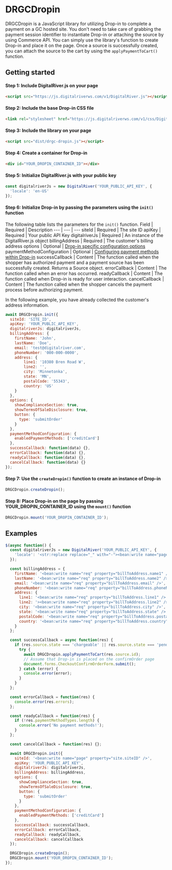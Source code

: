 # DRGCDropin
DRGCDropin is a JavaScript library for utilizing Drop-in to complete a payment on a GC hosted site. You don't need to take care of grabbing the payment session identifier to instantiate Drop-in or attaching the source by using Commerce API. You can simply use the library's function to create Drop-in and place it on the page. Once a source is successfully created, you can attach the source to the cart by using the `applyPaymentToCart()` function.

## Getting started
#### Step 1: Include DigitalRiver.js on your page
```html
<script src="https://js.digitalriverws.com/v1/DigitalRiver.js"></script>
```
#### Step 2: Include the base Drop-in CSS file
```html
<link rel="stylesheet" href="https://js.digitalriverws.com/v1/css/DigitalRiver.css" type="text/css"/>
```
#### Step 3: Include the library on your page
```html
<script src="dist/drgc-dropin.js"></script>
```
#### Step 4: Create a container for Drop-in
```html
<div id="YOUR_DROPIN_CONTAINER_ID"></div>
```
#### Step 5: Initialize DigitalRiver.js with your public key
```javascript
const digitalriverJs = new DigitalRiver('YOUR_PUBLIC_API_KEY', {
  'locale': 'en-US'
});
```
#### Step 6: Initialize Drop-in by passing the parameters using the `init()` function
The following table lists the parameters for the `init()` function.
Field | Required | Description
--- | --- | ---
siteId | Required | The site ID 
apiKey | Required | Your public API Key
digitalriverJs | Required | An instance of the DigitalRiver.js object
billingAddress | Required | The customer's billing address
options | Optional | [Drop-in specific configuration options](https://docs.digitalriver.com/digital-river-api/payment-integrations-1/drop-in/drop-in-integration-guide#drop-in-options)
paymentMethodConfiguration | Optional | [Configuring payment methods within Drop-in](https://docs.digitalriver.com/digital-river-api/payment-integrations-1/drop-in/drop-in-integration-guide#configuring-payment-methods-within-drop-in)
successCallback | Content | The function called when the shopper has authorized payment and a payment source has been successfully created. Returns a Source object.
errorCallback | Content | The function called when an error has occurred.
readyCallback | Content | The function called when Drop-in is ready for user interaction.
cancelCallback | Content | The function called when the shopper cancels the payment process before authorizing payment.

In the following example, you have already collected the customer's address information.
```javascript
await DRGCDropin.init({
  siteId: 'SITE_ID',
  apiKey: 'YOUR_PUBLIC_API_KEY',
  digitalriverJs: digitalriverJs,
  billingAddress: {
    firstName: 'John',
    lastName: 'Doe',
    email: 'test@digitalriver.com',
    phoneNumber: '000-000-0000',
    address: {
        line1: '10380 Bren Road W',
        line2: '',
        city: 'Minnetonka',
        state: 'MN',
        postalCode: '55343',
        country: 'US'
    }
  },
  options: {
    showComplianceSection: true,
    showTermsOfSaleDisclosure: true,
    button: {
      type: 'submitOrder'
    }
  },
  paymentMethodConfiguration: {
    enabledPaymentMethods: ['creditCard']
  },
  successCallback: function(data) {},
  errorCallback: function(data) {},
  readyCallback: function(data) {},
  cancelCallback: function(data) {}
});
```
#### Step 7: Use the `createDropin()` function to create an instance of Drop-in
```javascript
DRGCDropin.createDropin();
```
#### Step 8: Place Drop-in on the page by passing YOUR_DROPIN_CONTAINER_ID using the `mount()` function
```javascript
DRGCDropin.mount('YOUR_DROPIN_CONTAINER_ID');
```

## Examples

```javascript
$(async function() {
  const digitalriverJs = new DigitalRiver('YOUR_PUBLIC_API_KEY', {
    'locale': '<str:replace replace="_" with="-"><bean:write name="page" property="user.locale" /></str:replace>'
  });

  const billingAddress = {
    firstName: '<bean:write name="req" property="billToAddress.name1" />',
    lastName: '<bean:write name="req" property="billToAddress.name2" />',
    email: '<bean:write name="req" property="billToAddress.email" />',
    phoneNumber: '<bean:write name="req" property="billToAddress.phoneNumber" />',
    address: {
      line1: '<bean:write name="req" property="billToAddress.line1" />',
      line2: '><bean:write name="req" property="billToAddress.line2" />',
      city: '<bean:write name="req" property="billToAddress.city" />',
      state: '<bean:write name="req" property="billToAddress.state" />',
      postalCode: '<bean:write name="req" property="billToAddress.postalCode" /><logic:notEmpty name="req" property="billToAddress.plusFourCode">-<bean:write name="req" property="billToAddress.plusFourCode" /></logic:notEmpty>',
      country: '<bean:write name="req" property="billToAddress.country" />'
    }
  };

  const successCallback = async function(res) {
    if (res.source.state === 'chargeable' || res.source.state === 'pending_funds') {
      try {
        await DRGCDropin.applyPaymentToCart(res.source.id);
        // Assume that Drop-in is placed on the confirmOrder page
        document.forms.CheckoutConfirmOrderForm.submit();
      } catch (error) {
        console.error(error);
      }
    }
  };

  const errorCallback = function(res) {
    console.error(res.errors);
  };

  const readyCallback = function(res) {
    if (!res.paymentMethodTypes.length) {
      console.error('No payment methods!');
    }
  };

  const cancelCallback = function(res) {};

  await DRGCDropin.init({
    siteId: '<bean:write name="page" property="site.siteID" />',
    apiKey: 'YOUR_PUBLIC_API_KEY',
    digitalriverJs: digitalriverJs,
    billingAddress: billingAddress,
    options: {
      showComplianceSection: true,
      showTermsOfSaleDisclosure: true,
      button: {
        type: 'submitOrder'
      }
    },
    paymentMethodConfiguration: {
      enabledPaymentMethods: ['creditCard']
    },
    successCallback: successCallback,
    errorCallback: errorCallback,
    readyCallback: readyCallback,
    cancelCallback: cancelCallback
  });

  DRGCDropin.createDropin();
  DRGCDropin.mount('YOUR_DROPIN_CONTAINER_ID');
});
```
